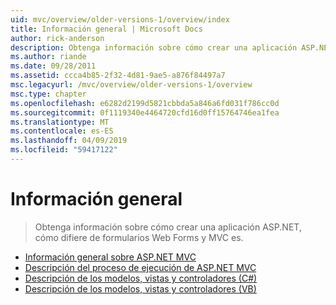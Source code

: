 ```yaml
---
uid: mvc/overview/older-versions-1/overview/index
title: Información general | Microsoft Docs
author: rick-anderson
description: Obtenga información sobre cómo crear una aplicación ASP.NET, cómo difiere de formularios Web Forms y MVC es.
ms.author: riande
ms.date: 09/28/2011
ms.assetid: ccca4b85-2f32-4d81-9ae5-a876f84497a7
msc.legacyurl: /mvc/overview/older-versions-1/overview
msc.type: chapter
ms.openlocfilehash: e6282d2199d5821cbbda5a846a6fd031f786cc0d
ms.sourcegitcommit: 0f1119340e4464720cfd16d0ff15764746ea1fea
ms.translationtype: MT
ms.contentlocale: es-ES
ms.lasthandoff: 04/09/2019
ms.locfileid: "59417122"
---
```

# <a name="overview"></a>Información general

> Obtenga información sobre cómo crear una aplicación ASP.NET, cómo difiere de formularios Web Forms y MVC es.


- [Información general sobre ASP.NET MVC](asp-net-mvc-overview.md)
- [Descripción del proceso de ejecución de ASP.NET MVC](understanding-the-asp-net-mvc-execution-process.md)
- [Descripción de los modelos, vistas y controladores (C#)](understanding-models-views-and-controllers-cs.md)
- [Descripción de los modelos, vistas y controladores (VB)](understanding-models-views-and-controllers-vb.md)

